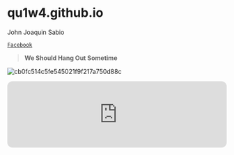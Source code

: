 # qu1w4.github.io
John Joaquin Sabio

[`Facebook`](https://www.facebook.com/profile.php?id=100086511746127)
> **We Should Hang Out Sometime**

![cb0fc514c5fe545021f9f217a750d88c](https://user-images.githubusercontent.com/122423992/212091463-cb25c401-d0da-4dc1-b10c-01cc920fd052.jpg)
    
<iframe style="border-radius:12px" src="https://open.spotify.com/embed/playlist/0uOEHQ6fcIaD7xBJ6TFMGj?utm_source=generator" width="100%" height="152" frameBorder="0" allowfullscreen="" allow="autoplay; clipboard-write; encrypted-media; fullscreen; picture-in-picture" loading="lazy"></iframe>
